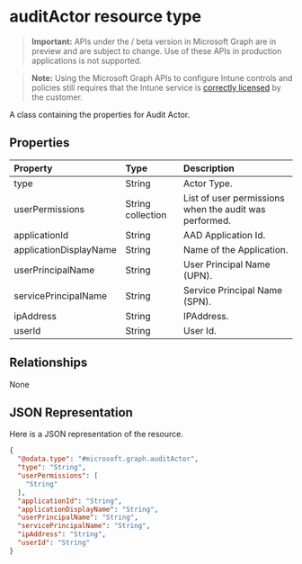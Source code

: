 ﻿# auditActor resource type

> **Important:** APIs under the / beta version in Microsoft Graph are in preview and are subject to change. Use of these APIs in production applications is not supported.

> **Note:** Using the Microsoft Graph APIs to configure Intune controls and policies still requires that the Intune service is [correctly licensed](https://go.microsoft.com/fwlink/?linkid=839381) by the customer.

A class containing the properties for Audit Actor.
## Properties
|Property|Type|Description|
|:---|:---|:---|
|type|String|Actor Type.|
|userPermissions|String collection|List of user permissions when the audit was performed.|
|applicationId|String|AAD Application Id.|
|applicationDisplayName|String|Name of the Application.|
|userPrincipalName|String|User Principal Name (UPN).|
|servicePrincipalName|String|Service Principal Name (SPN).|
|ipAddress|String|IPAddress.|
|userId|String|User Id.|

## Relationships
None
## JSON Representation
Here is a JSON representation of the resource.
<!-- {
  "blockType": "resource",
  "keyProperty": "id",
  "@odata.type": "microsoft.graph.auditActor"
}
-->
``` json
{
  "@odata.type": "#microsoft.graph.auditActor",
  "type": "String",
  "userPermissions": [
    "String"
  ],
  "applicationId": "String",
  "applicationDisplayName": "String",
  "userPrincipalName": "String",
  "servicePrincipalName": "String",
  "ipAddress": "String",
  "userId": "String"
}
```





